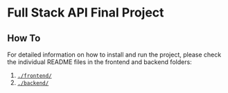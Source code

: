 # Full Stack API Final Project

## How To

For detailed information on how to install and run the project, please check the individual README files in the frontend and backend folders:

1. [`./frontend/`](./frontend/README.md)
2. [`./backend/`](./backend/README.md)

